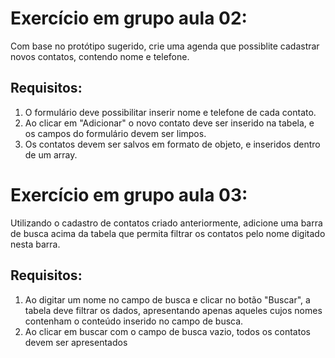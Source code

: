 # Exercício em grupo aula 02:

Com base no protótipo sugerido, crie uma agenda que possiblite cadastrar novos contatos, contendo nome e telefone.

## Requisitos:

1. O formulário deve possibilitar inserir nome e telefone de cada contato.
3. Ao clicar em "Adicionar" o novo contato deve ser inserido na tabela, e os campos do formulário devem ser limpos.
4. Os contatos devem ser salvos em formato de objeto, e inseridos dentro de um array.

# Exercício em grupo aula 03:

Utilizando o cadastro de contatos criado anteriormente, adicione uma barra de busca acima da tabela que permita filtrar os contatos pelo nome digitado nesta barra.

## Requisitos:

1. Ao digitar um nome no campo de busca e clicar no botão "Buscar", a tabela deve filtrar os dados, apresentando apenas aqueles cujos nomes contenham o conteúdo inserido no campo de busca.
2. Ao clicar em buscar com o campo de busca vazio, todos os contatos devem ser apresentados